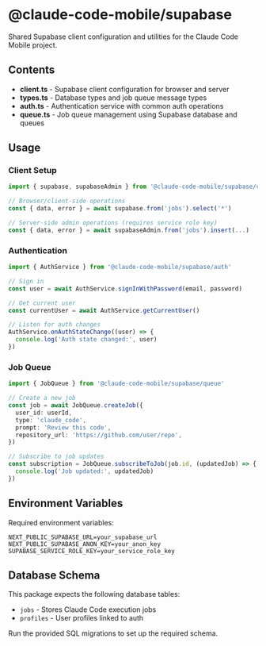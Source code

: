 # @claude-code-mobile/supabase

Shared Supabase client configuration and utilities for the Claude Code Mobile project.

## Contents

- **client.ts** - Supabase client configuration for browser and server
- **types.ts** - Database types and job queue message types
- **auth.ts** - Authentication service with common auth operations
- **queue.ts** - Job queue management using Supabase database and queues

## Usage

### Client Setup

```typescript
import { supabase, supabaseAdmin } from '@claude-code-mobile/supabase/client'

// Browser/client-side operations
const { data, error } = await supabase.from('jobs').select('*')

// Server-side admin operations (requires service role key)
const { data, error } = await supabaseAdmin.from('jobs').insert(...)
```

### Authentication

```typescript
import { AuthService } from '@claude-code-mobile/supabase/auth'

// Sign in
const user = await AuthService.signInWithPassword(email, password)

// Get current user
const currentUser = await AuthService.getCurrentUser()

// Listen for auth changes
AuthService.onAuthStateChange((user) => {
  console.log('Auth state changed:', user)
})
```

### Job Queue

```typescript
import { JobQueue } from '@claude-code-mobile/supabase/queue'

// Create a new job
const job = await JobQueue.createJob({
  user_id: userId,
  type: 'claude_code',
  prompt: 'Review this code',
  repository_url: 'https://github.com/user/repo',
})

// Subscribe to job updates
const subscription = JobQueue.subscribeToJob(job.id, (updatedJob) => {
  console.log('Job updated:', updatedJob)
})
```

## Environment Variables

Required environment variables:

```env
NEXT_PUBLIC_SUPABASE_URL=your_supabase_url
NEXT_PUBLIC_SUPABASE_ANON_KEY=your_anon_key
SUPABASE_SERVICE_ROLE_KEY=your_service_role_key
```

## Database Schema

This package expects the following database tables:

- `jobs` - Stores Claude Code execution jobs
- `profiles` - User profiles linked to auth

Run the provided SQL migrations to set up the required schema.